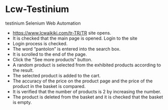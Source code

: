 # Lcw-Testinium
testinium
Selenium Web Automation
* https://www.lcwaikiki.com/tr-TR/TR site opens.
* It is checked that the main page is opened. Login to the site
* Login process is checked.
* The word “pantolon” is entered into the search box.
* It is scrolled to the end of the page.
* Click the "See more products" button.
* A random product is selected from the exhibited products according to the result.
* The selected product is added to the cart.
* The accuracy of the price on the product page and the price of the product in the basket is compared.
* It is verified that the number of products is 2 by increasing the number.
* The product is deleted from the basket and it is checked that the basket is empty.